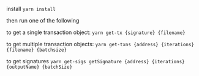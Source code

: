 install
`yarn install`

then run one of the following

to get a single transaction object:
`yarn get-tx {signature} {filename}`

to get multiple transaction objects:
`yarn get-txns {address} {iterations} {filename} {batchsize}`

to get signatures
`yarn get-sigs getSignature {address} {iterations} {outputName} {batchSize}`

